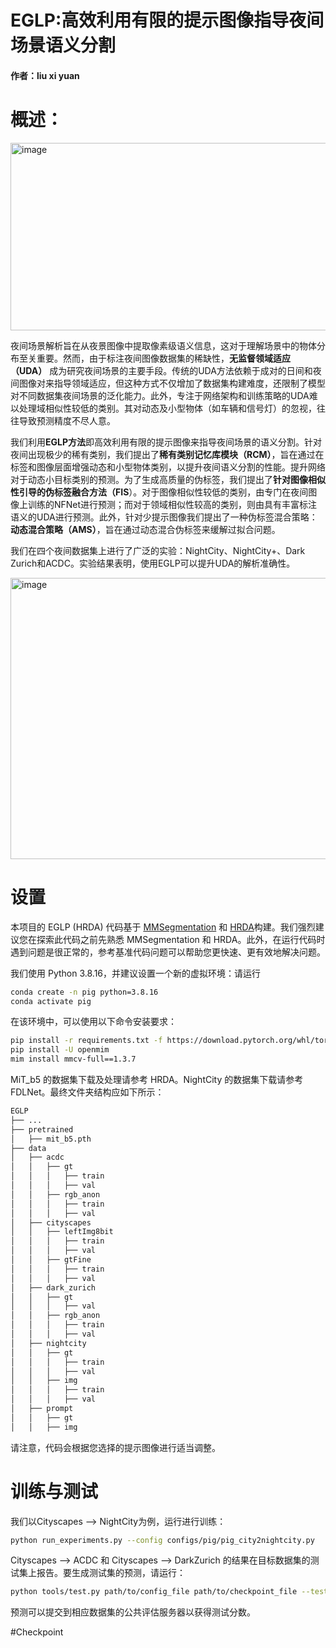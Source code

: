 # EGLP:高效利用有限的提示图像指导夜间场景语义分割
#### 作者：liu xi yuan
# 概述：

<img width="650" height="300" alt="image" src="https://github.com/user-attachments/assets/25170f0a-ef6e-4c70-9fa1-867d10afa885" />

夜间场景解析旨在从夜景图像中提取像素级语义信息，这对于理解场景中的物体分布至关重要。然而，由于标注夜间图像数据集的稀缺性，**无监督领域适应（UDA）** 成为研究夜间场景的主要手段。传统的UDA方法依赖于成对的日间和夜间图像对来指导领域适应，但这种方式不仅增加了数据集构建难度，还限制了模型对不同数据集夜间场景的泛化能力。此外，专注于网络架构和训练策略的UDA难以处理域相似性较低的类别。其对动态及小型物体（如车辆和信号灯）的忽视，往往导致预测精度不尽人意。  

我们利用**EGLP方法**即高效利用有限的提示图像来指导夜间场景的语义分割。针对夜间出现极少的稀有类别，我们提出了**稀有类别记忆库模块（RCM）**，旨在通过在标签和图像层面增强动态和小型物体类别，以提升夜间语义分割的性能。提升网络对于动态小目标类别的预测。为了生成高质量的伪标签，我们提出了**针对图像相似性引导的伪标签融合方法（FIS**）。对于图像相似性较低的类别，由专门在夜间图像上训练的NFNet进行预测；而对于领域相似性较高的类别，则由具有丰富标注语义的UDA进行预测。此外，针对少提示图像我们提出了一种伪标签混合策略：**动态混合策略（AMS）**，旨在通过动态混合伪标签来缓解过拟合问题。  

我们在四个夜间数据集上进行了广泛的实验：NightCity、NightCity+、Dark Zurich和ACDC。实验结果表明，使用EGLP可以提升UDA的解析准确性。

<img width="700" height="450" alt="image" src="https://github.com/user-attachments/assets/95918d64-34a1-46a2-b69c-a0d5b5dc0d25" />

# 设置
本项目的 EGLP (HRDA) 代码基于 [MMSegmentation](https://github.com/open-mmlab/mmsegmentation) 和 [HRDA](https://github.com/lhoyer/HRDA)构建。我们强烈建议您在探索此代码之前先熟悉 MMSegmentation 和 HRDA。此外，在运行代码时遇到问题是很正常的，参考基准代码问题可以帮助您更快速、更有效地解决问题。


我们使用 Python 3.8.16，并建议设置一个新的虚拟环境：请运行 
```bash
conda create -n pig python=3.8.16
conda activate pig
```
在该环境中，可以使用以下命令安装要求：
```bash
pip install -r requirements.txt -f https://download.pytorch.org/whl/torch_stable.html
pip install -U openmim
mim install mmcv-full==1.3.7
```
MiT_b5 的数据集下载及处理请参考 HRDA。NightCity 的数据集下载请参考FDLNet。最终文件夹结构应如下所示：
```bash
EGLP
├── ...
├── pretrained
│   ├── mit_b5.pth
├── data
│   ├── acdc
│   │   ├── gt
│   │   │   ├── train
│   │   │   ├── val
│   │   ├── rgb_anon
│   │   │   ├── train
│   │   │   ├── val
│   ├── cityscapes
│   │   ├── leftImg8bit
│   │   │   ├── train
│   │   │   ├── val
│   │   ├── gtFine
│   │   │   ├── train
│   │   │   ├── val
│   ├── dark_zurich
│   │   ├── gt
│   │   │   ├── val
│   │   ├── rgb_anon
│   │   │   ├── train
│   │   │   ├── val
│   ├── nightcity
│   │   ├── gt
│   │   │   ├── train
│   │   │   ├── val
│   │   ├── img
│   │   │   ├── train
│   │   │   ├── val
│   ├── prompt
│   │   ├── gt
│   │   ├── img
```
请注意，代码会根据您选择的提示图像进行适当调整。
# 训练与测试
我们以Cityscapes --> NightCity为例，运行进行训练：
```bash
python run_experiments.py --config configs/pig/pig_city2nightcity.py
```
Cityscapes --> ACDC 和 Cityscapes --> DarkZurich 的结果在目标数据集的测试集上报告。要生成测试集的预测，请运行：
```bash
python tools/test.py path/to/config_file path/to/checkpoint_file --test-set --format-only --eval-option imgfile_prefix=labelTrainIds to_label_id=False
```
预测可以提交到相应数据集的公共评估服务器以获得测试分数。

#Checkpoint
